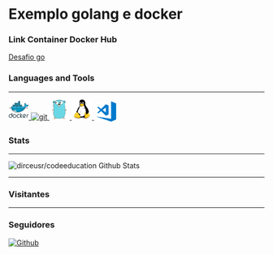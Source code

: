 # Exemplo golang e docker


### Link Container Docker Hub
[Desafio go](https://hub.docker.com/r/dirceusr/codeeducation)

### Languages and Tools
___
<p align="left"> 
<a href="https://www.docker.com/" target="_blank"> <img src="https://raw.githubusercontent.com/devicons/devicon/master/icons/docker/docker-original-wordmark.svg" alt="docker" width="40" height="40"/> </a> 
<a href="https://git-scm.com/" target="_blank"> <img src="https://www.vectorlogo.zone/logos/git-scm/git-scm-icon.svg" alt="git" width="40" height="40"/> </a>
<a href="https://golang.org" target="_blank"> <img src="https://raw.githubusercontent.com/devicons/devicon/master/icons/go/go-original.svg" alt="go" width="40" height="40"/> </a> 
<a href="https://www.linux.org/" target="_blank"> 
<img src="https://raw.githubusercontent.com/devicons/devicon/master/icons/linux/linux-original.svg" alt="linux" width="40" height="40"/> </a>
<a href="https://code.visualstudio.com/" target="_blank"> 
<img src="https://raw.githubusercontent.com/github/explore/80688e429a7d4ef2fca1e82350fe8e3517d3494d/topics/visual-studio-code/visual-studio-code.png" alt="VS Code" height="40" style="vertical-align:top; margin:4px"/></a>
</p>


### Stats
___
<img aling="left" alt="dirceusr/codeeducation Github Stats" 
src="https://github-readme-stats.vercel.app/api?username=dirceusr&show_icons=true"/>    
___

### Visitantes
[](https://visitor-badge.laobi.icu/badge?page_id=dirceusr)
___

### Seguidores
[![Github](https://img.shields.io/github/followers/dirceusr?label=Follow&style=social)](https://github.com/dirceusr)
     



